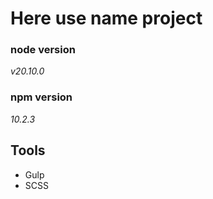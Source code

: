 # Here use name project

### node version 
*v20.10.0*

### npm version
*10.2.3*

## Tools

- Gulp
- SCSS